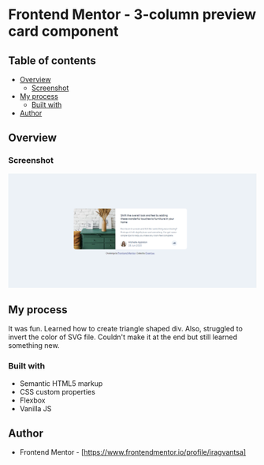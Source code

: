 # Frontend Mentor - 3-column preview card component

## Table of contents

- [Overview](#overview)
  - [Screenshot](#screenshot)
- [My process](#my-process)
  - [Built with](#built-with)
- [Author](#author)

## Overview

### Screenshot

![](./images/Screenshot_1.png)

## My process

It was fun. Learned how to create triangle shaped div. Also, struggled to invert the color of SVG file. Couldn't make it at the end but still learned something new.

### Built with

- Semantic HTML5 markup
- CSS custom properties
- Flexbox
- Vanilla JS

## Author

- Frontend Mentor - [https://www.frontendmentor.io/profile/iragvantsa]
